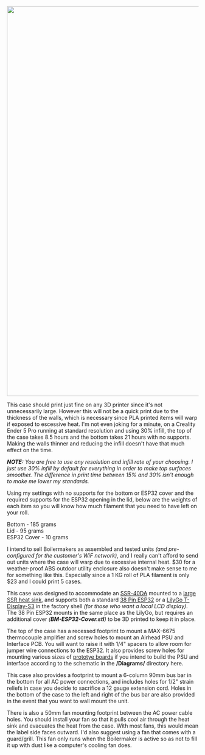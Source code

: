 <img width="1024" src="https://github.com/user-attachments/assets/18994608-b41e-46a7-9807-5cb6b2ad7947"><br>

This case should print just fine on any 3D printer since it's not unnecessarily large. However this will not be a quick print due to the thickness of the walls, which is necessary since PLA printed items will warp if exposed to escessive heat. I'm not even joking for a minute, on a Creality Ender 5 Pro running at standard resolution and using 30% infill, the top of the case takes 8.5 hours and the bottom takes 21 hours with no supports. Making the walls thinner and reducing the infill doesn't have that much effect on the time.

_**NOTE:** You are free to use any resolution and infill rate of your choosing. I just use 30% infill by default for everything in order to make top surfaces smoother. The difference in print time between 15% and 30% isn't enough to make me lower my standards._

Using my settings with no supports for the bottom or ESP32 cover and the required supports for the ESP32 opening in the lid, below are the weights of each item so you will know how much filament that you need to have left on your roll.

Bottom - 185 grams<br>
Lid - 95 grams<br>
ESP32 Cover - 10 grams<br>

I intend to sell Boilermakers as assembled and tested units _(and pre-configured for the customer's WiF network)_, and I really can't afford to send out units where the case will warp due to excessive internal heat. $30 for a weather-proof ABS outdoor utility enclosure also doesn't make sense to me for something like this. Especially since a 1 KG roll of PLA filament is only $23 and I could print 5 cases.

This case was designed to accommodate an [SSR-40DA](https://www.amazon.com/Inkbird-Solid-Thermostat-Temperature-Controller/dp/B00HV974KC/) mounted to a [large SSR heat sink](https://www.amazon.com/uxcell-Aluminum-Dissipation-Single-10A-100A/dp/B07C8R7MS2/), and supports both a standard [38 Pin ESP32](https://www.amazon.com/gp/product/B09J95SMG7/) or a [LilyGo T-Display-S3](https://www.amazon.com/gp/product/B0BRTT727Z/) in the factory shell _(for those who want a local LCD display)_. The 38 Pin ESP32 mounts in the same place as the LilyGo, but requires an additional cover _(**BM-ESP32-Cover.stl**)_ to be 3D printed to keep it in place.

The top of the case has a recessed footprint to mount a MAX-6675 thermocouple amplifier and screw holes to mount an Airhead PSU and Interface PCB. You will want to raise it with 1/4" spacers to allow room for jumper wire connections to the ESP32. It also provides screw holes for mounting various sizes of [prototye boards](https://www.amazon.com/ELEGOO-Prototype-Soldering-Compatible-Arduino/dp/B072Z7Y19F/) if you intend to build the PSU and interface according to the schematic in the **/Diagrams/** directory here.

This case also provides a footprint to mount a 6-column 90mm bus bar in the bottom for all AC power connections, and includes holes for 1/2" strain reliefs in case you decide to sacrifice a 12 gauge extension cord. Holes in the bottom of the case to the left and right of the bus bar are also provided in the event that you want to wall mount the unit.

There is also a 50mm fan mounting footprint between the AC power cable holes. You should install your fan so that it pulls cool air through the heat sink and evacuates the heat from the case. With most fans, this would mean the label side faces outward. I'd also suggest using a fan that comes with a guard/grill. This fan only runs when the Boilermaker is active so as not to fill it up with dust like a computer's cooling fan does.
